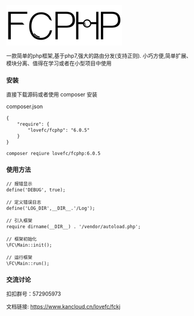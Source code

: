 ![avatar](/logo.png)

一款简单的php框架,基于php7,强大的路由分发(支持正则).
小巧方便,简单扩展、模块分离、值得在学习或者在小型项目中使用


### 安装

直接下载源码或者使用 composer 安装

composer.json
````
{
    "require": {
        "lovefc/fcphp": "6.0.5"
    }		
}
````

````
composer reqiure lovefc/fcphp:6.0.5
````

### 使用方法

````
// 报错显示
define('DEBUG', true);

// 定义错误日志
define('LOG_DIR',__DIR__.'/Log');

// 引入框架
require dirname(__DIR__) . '/vendor/autoload.php';

// 框架初始化
\FC\Main::init();

// 运行框架
\FC\Main::run();

````

### 交流讨论

扣扣群号：572905973

文档链接: https://www.kancloud.cn/lovefc/fckj





